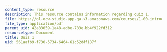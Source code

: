 ```yaml
---
content_type: resource
description: This resource contains information regarding quiz 1.
file: https://ol-ocw-studio-app-qa.s3.amazonaws.com/courses/1-00-introduction-to-computers-and-engineering-problem-solving-spring-2012/561aafb9f7305734646461c52ddf187f_MIT1_00S12_Quiz1_S10.pdf
file_type: application/pdf
parent_uid: 42a83059-1a48-adbe-783e-bb4f922fd312
resourcetype: Document
title: Quiz 1
uid: 561aafb9-f730-5734-6464-61c52ddf187f
---
```

